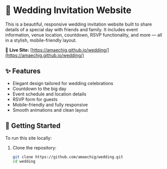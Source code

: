 # 💍 Wedding Invitation Website

This is a beautiful, responsive wedding invitation website built to share details of a special day with friends and family. It includes event information, venue location, countdown, RSVP functionality, and more — all in a stylish, mobile-friendly layout.

🔗 **Live Site:** [https://amaechig.github.io/wedding/](https://amaechig.github.io/wedding/)

## ✨ Features

- Elegant design tailored for wedding celebrations
- Countdown to the big day
- Event schedule and location details
- RSVP form for guests
- Mobile-friendly and fully responsive
- Smooth animations and clean layout

## 🚀 Getting Started

To run this site locally:

1. Clone the repository:
   ```bash
   git clone https://github.com/amaechig/wedding.git
   cd wedding
